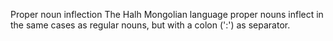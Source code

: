 Proper noun inflection
The Halh Mongolian language proper nouns inflect in the same cases as regular
nouns, but with a colon (':') as separator.




